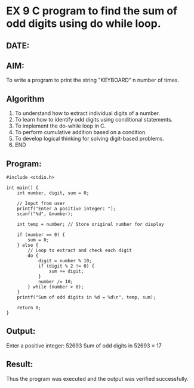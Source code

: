 # EX 9 C program to find the sum of odd digits using do while loop.
## DATE:
## AIM:
To write a program to print the string "KEYBOARD" n number of times.
## Algorithm
1. To understand how to extract individual digits of a number.
2. To learn how to identify odd digits using conditional statements.
3. To implement the do-while loop in C.
4. To perform cumulative addition based on a condition.
5. To develop logical thinking for solving digit-based problems.
6. END
## Program:
```
#include <stdio.h>

int main() {
    int number, digit, sum = 0;

    // Input from user
    printf("Enter a positive integer: ");
    scanf("%d", &number);

    int temp = number; // Store original number for display

    if (number == 0) {
        sum = 0;
    } else {
        // Loop to extract and check each digit
        do {
            digit = number % 10;      
            if (digit % 2 != 0) {    
                sum += digit;         
            }
            number /= 10;            
        } while (number > 0);
    }
    printf("Sum of odd digits in %d = %d\n", temp, sum);

    return 0;
}

```

## Output:
Enter a positive integer: 52693
Sum of odd digits in 52693 = 17


## Result:
Thus the program was executed and the output was verified successfully.
